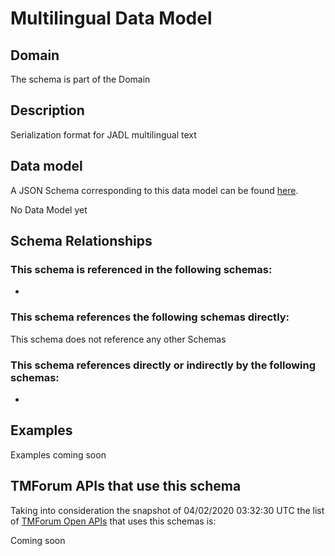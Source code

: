 # Multilingual Data Model

## Domain

The  schema is part of the  Domain

## Description

Serialization format for JADL multilingual text

## Data model

A JSON Schema corresponding to this data model can be found
[here](https://github.com/tmforum-rand/schemas/blob/candidates/Common/Multilingual.schema.json).

No Data Model yet

## Schema Relationships

### This schema is referenced in the following schemas:

-

### This schema references the following schemas directly:

This schema does not reference any other Schemas

### This schema references directly or indirectly by the following schemas:

-



## Examples

Examples coming soon

## TMForum APIs that use this schema

Taking into consideration the snapshot of 04/02/2020 03:32:30 UTC the list of [TMForum Open APIs](https://www.tmforum.org/open-apis/) that uses this schemas is:

Coming soon